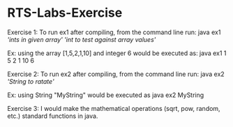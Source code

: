 # RTS-Labs-Exercise

Exercise 1:
To run ex1 after compiling, from the command line run: java ex1 _'ints in given array' 'int to test against array values'_

Ex: using the array [1,5,2,1,10] and integer 6 would be executed as: java ex1 1 5 2 1 10 6


Exercise 2:
To run ex2 after compiling, from the command line run: java ex2 _'String to ratate'_

Ex: using String "MyString" would be executed as java ex2 MyString

Exercise 3: I would make the mathematical operations (sqrt, pow, random, etc.) standard functions in java.
